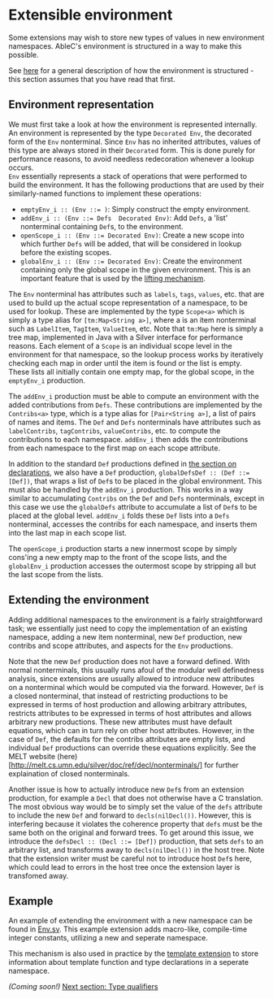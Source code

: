 # Extensible environment
Some extensions may wish to store new types of values in new environment namespaces.  AbleC's environment is structured in a way to make this possible.  

See [here](../declarations#environment) for a general description of how the environment is structured - this section assumes that you have read that first.  

## Environment representation
We must first take a look at how the environment is represented internally.  An environment is represented by the type `Decorated Env`, the decorated form of the `Env` nonterminal.  Since `Env` has no inherited attributes, values of this type are always stored in their `Decorated` form.  This is done purely for performance reasons, to avoid needless redecoration whenever a lookup occurs.  
`Env` essentially represents a stack of operations that were performed to build the environment.  It has the following productions that are used by their similarly-named functions to implement these operations:
* `emptyEnv_i :: (Env ::= )`: Simply construct the empty environment.  
* `addEnv_i :: (Env ::= Defs  Decorated Env)`: Add `Defs`, a 'list' nonterminal containing `Def`s, to the environment.  
* `openScope_i :: (Env ::= Decorated Env)`: Create a new scope into which further `Defs` will be added, that will be considered in lookup before the existing scopes.  
* `globalEnv_i :: (Env ::= Decorated Env)`: Create the environment containing only the global scope in the given environment.  This is an important feature that is used by the [lifting mechanism](../lifting/).  

The `Env` nonterminal has attributes such as `labels`, `tags`, `values`, etc. that are used to build up the actual scope representation of a namespace, to be used for lookup.  These are implemented by the type `Scope<a>` which is simply a type alias for `[tm:Map<String a>]`, where a is an item nonterminal such as `LabelItem`, `TagItem`, `ValueItem`, etc.  Note that `tm:Map` here is simply a tree map, implemented in Java with a Silver interface for performance reasons.  Each element of a `Scope` is an individual scope level in the environment for that namespace, so the lookup process works by iteratively checking each map in order until the item is found or the list is empty.  These lists all initially contain one empty map, for the global scope, in the `emptyEnv_i` production.  

The `addEnv_i` production must be able to compute an environment with the added contributions from `Defs`.  These contributions are implemented by the `Contribs<a>` type, which is a type alias for `[Pair<String a>]`, a list of pairs of names and items.  The `Def` and `Defs` nonterminals have attributes such as `labelContribs`, `tagContribs`, `valueContribs`, etc. to compute the contributions to each namespace.  `addEnv_i` then adds the contributions from each namespace to the first map on each scope attribute.  

In addition to the standard `Def` productions defined in [the section on declarations](../declarations#environment), we also have a `Def` production, `globalDefsDef :: (Def ::= [Def])`, that wraps a list of `Def`s to be placed in the global environment.  This must also be handled by the `addEnv_i` production.  This works in a way similar to accumulating `Contribs` on the `Def` and `Defs` nonterminals, except in this case we use the `globalDefs` attribute to accumulate a list of `Def`s to be placed at the global level.  `addEnv_i` folds these `Def` lists into a `Defs` nonterminal, accesses the contribs for each namespace, and inserts them into the last map in each scope list.  

The `openScope_i` production starts a new innermost scope by simply cons'ing a new empty map to the front of the scope lists, and the `globalEnv_i` production accesses the outermost scope by stripping all but the last scope from the lists.  

## Extending the environment
Adding additional namespaces to the environment is a fairly straightforward task; we essentially just need to copy the implementation of an existing namespace, adding a new item nonterminal, new `Def` production, new contribs and scope attributes, and aspects for the `Env` productions.  

Note that the new `Def` production does not have a forward defined.  With normal nonterminals, this usually runs afoul of the modular well definedness analysis, since extensions are usually allowed to introduce new attributes on a nonterminal which would be computed via the forward.  However, `Def` is a closed nonterminal, that instead of restricting productions to be expressed in terms of host production and allowing arbitrary attributes, restricts attributes to be expressed in terms of host attributes and allows arbitrary new productions.  These new attributes must have default equations, which can in turn rely on other host attributes.  However, in the case of `Def`, the defaults for the contribs attributes are empty lists, and individual `Def` productions can override these equations explicitly.  See the MELT website (here)[http://melt.cs.umn.edu/silver/doc/ref/decl/nonterminals/] for further explaination of closed nonterminals.  

Another issue is how to actually introduce new `Def`s from an extension production, for example a `Decl` that does not otherwise have a C translation.  The most obvious way would be to simply set the value of the `defs` attribute to include the new `Def` and forward to `decls(nilDecl())`.  However, this is interfering because it violates the coherence property that `defs` must be the same both on the original and forward trees.  To get around this issue, we introduce the `defsDecl :: (Decl ::= [Def])` production, that sets `defs` to an arbitrary list, and transforms away to `decls(nilDecl())` in the host tree.  Note that the extension writer must be careful not to introduce host `Def`s here, which could lead to errors in the host tree once the extension layer is transfomed away.  

## Example
An example of extending the environment with a new namespace can be found in [Env.sv](edu.umn.cs.melt.tutorials.ableC.intconst/abstractsyntax/Env.sv).  This example extension adds macro-like, compile-time integer constants, utilizing a new and seperate namespace.  

This mechanism is also used in practice by the [template extension](https://github.com/melt-umn/ableC-templating) to store information about template function and type declarations in a seperate namespace.  

*(Coming soon!)* [Next section: Type qualifiers](../type_qualifiers/)

